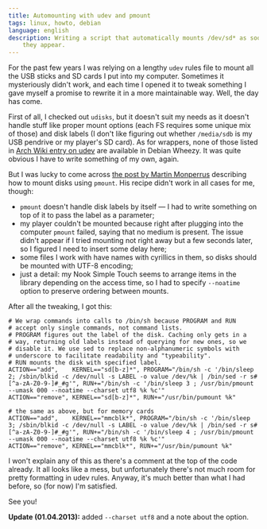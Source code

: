 ```yaml
---
title: Automounting with udev and pmount
tags: linux, howto, debian
language: english
description: Writing a script that automatically mounts /dev/sd* as soon as
    they appear.
---
```


For the past few years I was relying on a lengthy `udev` rules file to mount
all the USB sticks and SD cards I put into my computer. Sometimes it
mysteriously didn't work, and each time I opened it to tweak something I gave
myself a promise to rewrite it in a more maintainable way. Well, the day has
come.

First of all, I checked out `udisks`, but it doesn't suit my needs as
it doesn't handle stuff like proper mount options (each FS requires
some unique mix of those) and disk labels (I don't like figuring out
whether `/media/sdb` is my USB pendrive or my player's SD card). As
for wrappers, none of those listed in [Arch Wiki entry on
udev][udev-arch-wiki] are available in Debian Wheezy. It was quite
obvious I have to write something of my own, again.

But I was lucky to come across [the post by Martin Monperrus][monperrus]
describing how to mount disks using `pmount`. His recipe didn't work in all
cases for me, though:

* `pmount` doesn't handle disk labels by itself — I had to write something on
  top of it to pass the label as a parameter;
* my player couldn't be mounted because right after plugging into the
  computer `pmount` failed, saying that no medium is present. The
  issue didn't appear if I tried mounting not right away but a few
  seconds later, so I figured I need to insert some delay here;
* some files I work with have names with cyrillics in them, so disks should be
  mounted with UTF-8 encoding;
* just a detail: my Nook Simple Touch seems to arrange items in the
  library depending on the access time, so I had to specify
  `--noatime` option to preserve ordering between mounts.

After all the tweaking, I got this:

```
# We wrap commands into calls to /bin/sh because PROGRAM and RUN
# accept only single commands, not command lists.
# PROGRAM figures out the label of the disk. Caching only gets in a
# way, returning old labels instead of querying for new ones, so we
# disable it. We use sed to replace non-alphanumeric symbols with
# underscore to facilitate readability and "typeability".
# RUN mounts the disk with specified label.
ACTION=="add",    KERNEL=="sd[b-z]*", PROGRAM="/bin/sh -c '/bin/sleep 2; /sbin/blkid -c /dev/null -s LABEL -o value /dev/%k | /bin/sed -r s#[^a-zA-Z0-9-]#_#g'", RUN+="/bin/sh -c '/bin/sleep 3 ; /usr/bin/pmount --umask 000 --noatime --charset utf8 %k %c'"
ACTION=="remove", KERNEL=="sd[b-z]*", RUN+="/usr/bin/pumount %k"

# the same as above, but for memory cards
ACTION=="add",    KERNEL=="mmcblk*", PROGRAM="/bin/sh -c '/bin/sleep 3; /sbin/blkid -c /dev/null -s LABEL -o value /dev/%k | /bin/sed -r s#[^a-zA-Z0-9-]#_#g'", RUN+="/bin/sh -c '/bin/sleep 4 ; /usr/bin/pmount --umask 000 --noatime --charset utf8 %k %c'"
ACTION=="remove", KERNEL=="mmcblk*", RUN+="/usr/bin/pumount %k"
```

I won't explain any of this as there's a comment at the top of the
code already. It all looks like a mess, but unfortunately there's not
much room for pretty formatting in udev rules. Anyway, it's much
better than what I had before, so (for now) I'm satisfied.

See you!

**Update (01.04.2013):** added `--charset utf8` and a note about the option.

[udev-arch-wiki]: https://wiki.archlinux.org/index.php/Udev "udev -
Archwiki"
[monperrus]:
http://www.monperrus.net/martin/automounting+usb+flash+drives+on+linux+with+udev+and+pmount
"automounting usb flash drives on linux with udev and pmount (by Martin
Monperrus)"
[man-1-udisks]: http://linux.die.net/man/1/udisks "udisks(1)"
